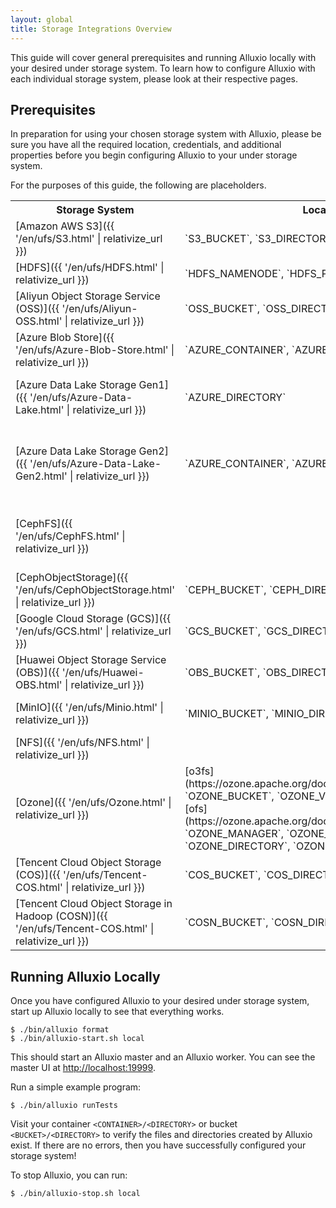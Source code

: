 ```yaml
---
layout: global
title: Storage Integrations Overview
---
```


This guide will cover general prerequisites and running Alluxio locally with your desired under storage system. To learn how to configure Alluxio with each individual storage system, please look at their respective pages.

## Prerequisites

In preparation for using your chosen storage system with Alluxio, please be sure you have all the required location, credentials, and additional properties before you begin configuring Alluxio to your under storage system.

For the purposes of this guide, the following are placeholders.

<table class="table table-striped">
    <tr>
        <th>Storage System</th>
        <th>Location</th>
        <th>Credentials</th>
        <th>Additional Properties</th>
    </tr>
    <tr>
        <td markdown="span">[Amazon AWS S3]({{ '/en/ufs/S3.html' | relativize_url }})</td>
        <td markdown="span">`S3_BUCKET`, `S3_DIRECTORY`</td>
        <td markdown="span">`S3_ACCESS_KEY_ID`, `S3_SECRET_KEY`</td>
        <td markdown="span"></td>
    </tr>
    <tr>
        <td markdown="span">[HDFS]({{ '/en/ufs/HDFS.html' | relativize_url }})</td>
        <td markdown="span">`HDFS_NAMENODE`, `HDFS_PORT`</td>
        <td markdown="span"></td>
        <td markdown="span">
            Specify Hadoop version: <br />
            `HADOOP_VERSION`</td>
    </tr>
    <tr>
        <td markdown="span">[Aliyun Object Storage Service (OSS)]({{ '/en/ufs/Aliyun-OSS.html' | relativize_url }})</td>
        <td markdown="span">`OSS_BUCKET`, `OSS_DIRECTORY`</td>
        <td markdown="span">`OSS_ACCESS_KEY_ID`, `OSS_ACCESS_KEY_SECRET`, `OSS_ENDPOINT`</td>
        <td markdown="span"></td>
    </tr>
    <tr>
        <td markdown="span">[Azure Blob Store]({{ '/en/ufs/Azure-Blob-Store.html' | relativize_url }})</td>
        <td markdown="span">`AZURE_CONTAINER`, `AZURE_DIRECTORY`</td>
        <td markdown="span">`AZURE_ACCOUNT`, `AZURE_ACCOUNT_KEY`</td>
        <td markdown="span"></td>
    </tr>
    <tr>
        <td markdown="span">[Azure Data Lake Storage Gen1]({{ '/en/ufs/Azure-Data-Lake.html' | relativize_url }})</td>
        <td markdown="span">`AZURE_DIRECTORY`</td>
        <td markdown="span">`AZURE_ACCOUNT`</td>
        <td markdown="span">OAuth credentials: <br />
            `CLIENT_ID`, `AUTHENTICATION_KEY`, `TENANT_ID`</td>
    </tr>
    <tr>
        <td markdown="span">[Azure Data Lake Storage Gen2]({{ '/en/ufs/Azure-Data-Lake-Gen2.html' | relativize_url }})</td>
        <td markdown="span">`AZURE_CONTAINER`, `AZURE_DIRECTORY`</td>
        <td markdown="span">`AZURE_ACCOUNT`, `AZURE_SHARED_KEY`</td>
        <td markdown="span">
            OAuth credentials: <br />
            `OAUTH_ENDPOINT`, `CLIENT_ID`, `CLIENT_SECRET`, `MSI_ENDPOINT`, `MSI_TENANT`</td>
    </tr>
    <tr>
        <td markdown="span">[CephFS]({{ '/en/ufs/CephFS.html' | relativize_url }})</td>
        <td markdown="span"></td>
        <td markdown="span">`CEPHFS_CONF_FILE`, `CEPHFS_NAME`, `CEPHFS_DIRECTORY`, `CEPHFS_AUTH_ID`, `CEPHFS_KEYRING_FILE`</td>
        <td markdown="span"></td>
    </tr>
    <tr>
        <td markdown="span">[CephObjectStorage]({{ '/en/ufs/CephObjectStorage.html' | relativize_url }})</td>
        <td markdown="span">`CEPH_BUCKET`, `CEPH_DIRECTORY`</td>
        <td markdown="span">
            `S3_ACCESS_KEY_ID`, `S3_SECRET_KEY_ID`
        </td>
        <td markdown="span">
            `RGW_HOSTNAME`, `RGW_PORT`, `INHERIT_ACL`
        </td>
    </tr>
    <tr>
        <td markdown="span">[Google Cloud Storage (GCS)]({{ '/en/ufs/GCS.html' | relativize_url }})</td>
        <td markdown="span">`GCS_BUCKET`, `GCS_DIRECTORY`</td>
        <td markdown="span">For GCS Version 1: `GCS_ACCESS_KEY_ID`, `GCS_SECRET_ACCESS_KEY`</td>
        <td markdown="span"></td>
    </tr>
    <tr>
        <td markdown="span">[Huawei Object Storage Service (OBS)]({{ '/en/ufs/Huawei-OBS.html' | relativize_url }})</td>
        <td markdown="span">`OBS_BUCKET`, `OBS_DIRECTORY`</td>
        <td markdown="span">`OBS_ACCESS_KEY`, `OBS_SECRET_KEY`, `OBS_ENDPOINT`</td>
        <td markdown="span"></td>
    </tr>
    <tr>
        <td markdown="span">[MinIO]({{ '/en/ufs/Minio.html' | relativize_url }})</td>
        <td markdown="span">`MINIO_BUCKET`, `MINIO_DIRECTORY`</td>
        <td markdown="span">`S3_ACCESS_KEY_ID`, `S3_SECRET_KEY`, `MINIO_ENDPOINT`</td>
        <td markdown="span"></td>
    </tr>
    <tr>
        <td markdown="span">[NFS]({{ '/en/ufs/NFS.html' | relativize_url }})</td>
        <td markdown="span"></td>
        <td markdown="span"></td>
        <td markdown="span"></td>
    </tr>
    <tr>
        <td markdown="span">[Ozone]({{ '/en/ufs/Ozone.html' | relativize_url }})</td>
        <td markdown="span">
            [o3fs](https://ozone.apache.org/docs/1.0.0/interface/ofs.html): `OZONE_BUCKET`, `OZONE_VOLUME` <br />
            [ofs](https://ozone.apache.org/docs/1.0.0/interface/o3fs.html): `OZONE_MANAGER`, `OZONE_BUCKET`, `OZONE_DIRECTORY`, `OZONE_VOLUME`</td>
        <td markdown="span">
            `OM_SERVICE_IDS`</td>
        <td markdown="span">
            Mount specific version: <br />
            `OZONE_VERSION`</td>
    </tr>
    <tr>
        <td markdown="span">[Tencent Cloud Object Storage (COS)]({{ '/en/ufs/Tencent-COS.html' | relativize_url }})</td>
        <td markdown="span">`COS_BUCKET`, `COS_DIRECTORY`</td>
        <td markdown="span">`COS_ACCESS_KEY`, `COS_SECRET_KEY`</td>
        <td markdown="span">
            Specify COS region: <br />
            `COS_REGION`, `COS_APPID`
        </td>
    </tr>
    <tr>
        <td markdown="span">[Tencent Cloud Object Storage in Hadoop (COSN)]({{ '/en/ufs/Tencent-COS.html' | relativize_url }})</td>
        <td markdown="span">`COSN_BUCKET`, `COSN_DIRECTORY`</td>
        <td markdown="span">`COSN_SECRET_ID`, `COSN_SECRET_KEY`</td>
        <td markdown="span">
            Specify COSN region: <br />
            `COSN_REGION`
        </td>
    </tr>
</table>

## Running Alluxio Locally

Once you have configured Alluxio to your desired under storage system, start up Alluxio locally to see that everything works.

```shell
$ ./bin/alluxio format
$ ./bin/alluxio-start.sh local
```

This should start an Alluxio master and an Alluxio worker. You can see the master UI at
[http://localhost:19999](http://localhost:19999).

Run a simple example program:

```shell
$ ./bin/alluxio runTests
```

Visit your container `<CONTAINER>/<DIRECTORY>` or bucket `<BUCKET>/<DIRECTORY>` to verify the files and directories created by Alluxio exist. If there are no errors, then you have successfully configured your storage system!

To stop Alluxio, you can run:

``` shell
$ ./bin/alluxio-stop.sh local
```